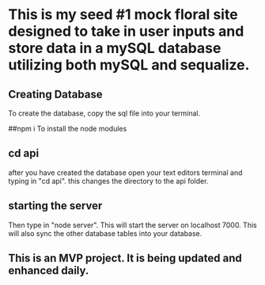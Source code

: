 # This is my seed  #1 mock floral site designed to take in user inputs and store data in a mySQL database utilizing both mySQL and sequalize.

## Creating Database
To create the database, copy the sql file into your terminal. 

##npm i
To install the node modules

## cd api
after you have created the database open your text editors terminal and typing in "cd api". this changes the directory to the api folder.

## starting the server 
Then type in "node server". This will start the server on localhost 7000. This will also sync the other database tables into your database. 

## This is an MVP project. It is being updated and enhanced daily.

